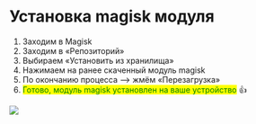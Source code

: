 # Установка magisk модуля

1. Заходим в Magisk
2. Заходим в «Репозиторий»
3. Выбираем «Установить из хранилища»
4. Нажимаем на ранее скаченный модуль magisk
5. По окончанию процесса --> жмём «Перезагрузка»
6. <mark style="color:green;">Готово, модуль magisk установлен на ваше устройство</mark> 👍

![](https://telegra.ph/file/0b2c646d066b06e2666ae.jpg)
